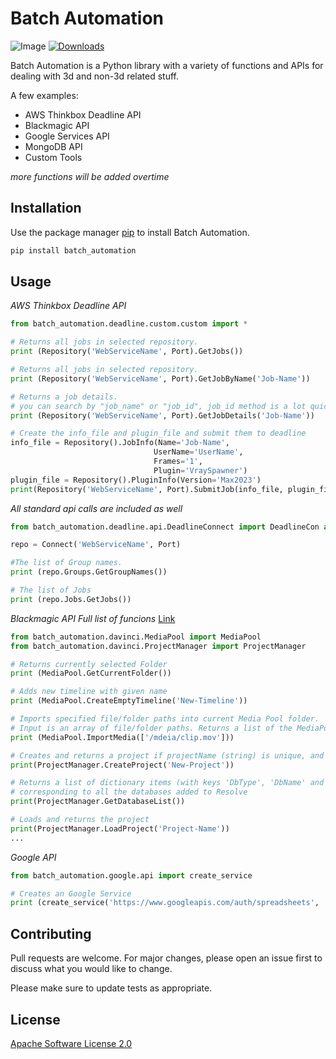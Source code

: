# Batch Automation
![Image](https://img.shields.io/pypi/v/batch_automation.svg) [![Downloads](https://img.shields.io/pypi/dm/batch_automation)](https://pypistats.org/packages/batch_automation)

<!-- [![Stable Version](https://img.shields.io/batch_automation/v/batch_automation?color=blue)](https://pypi.org/project/batch_automation/) -->

Batch Automation is a Python library with a variety of functions and APIs for dealing with 3d and non-3d related stuff.

A few examples:
* AWS Thinkbox Deadline API
* Blackmagic API
* Google Services API
* MongoDB API
* Custom Tools

*more functions will be added overtime*

## Installation

Use the package manager [pip](https://pip.pypa.io/en/stable/) to install Batch Automation.

```bash
pip install batch_automation
```

## Usage

*AWS Thinkbox Deadline API*

```python
from batch_automation.deadline.custom.custom import *

# Returns all jobs in selected repository.
print (Repository('WebServiceName', Port).GetJobs())

# Returns all jobs in selected repository.
print (Repository('WebServiceName', Port).GetJobByName('Job-Name'))

# Returns a job details.
# you can search by "job_name" or "job_id", job_id method is a lot quicker
print (Repository('WebServiceName', Port).GetJobDetails('Job-Name'))

# Create the info_file and plugin_file and submit them to deadline
info_file = Repository().JobInfo(Name='Job-Name', 
                                UserName='UserName', 
                                Frames='1', 
                                Plugin='VraySpawner')
plugin_file = Repository().PluginInfo(Version='Max2023')
print(Repository('WebServiceName', Port).SubmitJob(info_file, plugin_file))

```
*All standard api calls are included as well*

```python
from batch_automation.deadline.api.DeadlineConnect import DeadlineCon as Connect

repo = Connect('WebServiceName', Port)

#The list of Group names.
print (repo.Groups.GetGroupNames())

# The list of Jobs
print (repo.Jobs.GetJobs())
```
*Blackmagic API Full list of funcions* [Link](https://deric.github.io/DaVinciResolve-API-Docs/)

```python
from batch_automation.davinci.MediaPool import MediaPool
from batch_automation.davinci.ProjectManager import ProjectManager

# Returns currently selected Folder
print (MediaPool.GetCurrentFolder())

# Adds new timeline with given name
print (MediaPool.CreateEmptyTimeline('New-Timeline'))

# Imports specified file/folder paths into current Media Pool folder.
# Input is an array of file/folder paths. Returns a list of the MediaPoolItems created.
print (MediaPool.ImportMedia(['/mdeia/clip.mov']))

# Creates and returns a project if projectName (string) is unique, and None if it is not.
print(ProjectManager.CreateProject('New-Project'))

# Returns a list of dictionary items (with keys 'DbType', 'DbName' and optional 'IpAddress')
# corresponding to all the databases added to Resolve
print(ProjectManager.GetDatabaseList())

# Loads and returns the project
print(ProjectManager.LoadProject('Project-Name'))
...
```
*Google API*

```python
from batch_automation.google.api import create_service

# Creates an Google Service
print (create_service('https://www.googleapis.com/auth/spreadsheets', 'sheets', 'v4', '/cred/OAuth.json'))

```

## Contributing
Pull requests are welcome. For major changes, please open an issue first to discuss what you would like to change.

Please make sure to update tests as appropriate.

## License
[Apache Software License 2.0](https://www.apache.org/licenses/LICENSE-2.0)